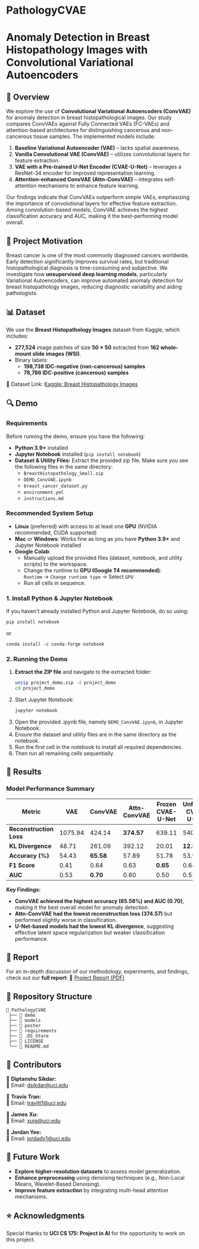 # PathologyCVAE

# Anomaly Detection in Breast Histopathology Images with Convolutional Variational Autoencoders

## 📌 Overview
We explore the use of **Convolutional Variational Autoencoders (ConvVAE)** for anomaly detection in breast histopathological images. Our study compares ConvVAEs against Fully Connected VAEs (FC-VAEs) and attention-based architectures for distinguishing cancerous and non-cancerous tissue samples. The implemented models include:

1. **Baseline Variational Autoencoder (VAE)** – lacks spatial awareness.
2. **Vanilla Convolutional VAE (ConvVAE)** – utilizes convolutional layers for feature extraction.
3. **VAE with a Pre-trained U-Net Encoder (CVAE-U-Net)** – leverages a ResNet-34 encoder for improved representation learning.
4. **Attention-enhanced ConvVAE (Attn-ConvVAE)** – integrates self-attention mechanisms to enhance feature learning.

Our findings indicate that ConvVAEs outperform simple VAEs, emphasizing the importance of convolutional layers for effective feature extraction. Among convolution-based models, ConvVAE achieves the highest classification accuracy and AUC, making it the best-performing model overall.

## 🚀 Project Motivation
Breast cancer is one of the most commonly diagnosed cancers worldwide. Early detection significantly improves survival rates, but traditional histopathological diagnosis is time-consuming and subjective. We investigate how **unsupervised deep learning models**, particularly Variational Autoencoders, can improve automated anomaly detection for breast histopathology images, reducing diagnostic variability and aiding pathologists.

## 📊 Dataset
We use the **Breast Histopathology Images** dataset from Kaggle, which includes:
- **277,524** image patches of size **50 × 50** extracted from **162 whole-mount slide images (WSI)**.
- Binary labels:
  - **198,738 IDC-negative (non-cancerous) samples**
  - **78,786 IDC-positive (cancerous) samples**

🔗 Dataset Link: [Kaggle: Breast Histopathology Images](https://www.kaggle.com/datasets/paultimothymooney/breast-histopathology-images/data)



## 🔍 Demo

### Requirements

Before running the demo, ensure you have the following:

- **Python 3.9+** installed
- **Jupyter Notebook** installed (`pip install notebook`)
- **Dataset & Utility Files:** Extract the provided zip file. Make sure you see the following files in the same directory:
  - `BreastHistopathology_Small.zip` 
  - `DEMO_ConvVAE.ipynb`
  - `breast_cancer_dataset.py`
  - `environment.yml`
  - `instructions.md`

### Recommended System Setup

- **Linux** (preferred) with access to at least one **GPU** (NVIDIA recommended, CUDA supported)
- **Mac** or **Windows**: Works fine as long as you have **Python 3.9+** and Jupyter Notebook installed
- **Google Colab**: 
  - Manually upload the provided files (dataset, notebook, and utility scripts) to the workspace.
  - Change the runtime to **GPU (Google T4 recommended)**:  
    `Runtime` → `Change runtime type` → Select `GPU`
  - Run all cells in sequence.

### 1. Install Python & Jupyter Notebook
If you haven't already installed Python and Jupyter Notebook, do so using:

```bash
pip install notebook
```
or
```conda
conda install -c conda-forge notebook
```
### 2. Running the Demo

1. **Extract the ZIP file** and navigate to the extracted folder:
   ```bash
   unzip project_demo.zip -d project_demo
   cd project_demo
2. Start Jupyter Notebook:
   ```bash
   jupyter notebook
   ```
3. Open the provided .ipynb file, namely `DEMO_ConvVAE.ipynb`, in Jupyter Notebook.
4. Ensure the dataset and utility files are in the same directory as the notebook.
5. Run the first cell in the notebook to install all required dependencies.
6. Then run all remaining cells sequentially.



## 📝 Results
### Model Performance Summary

| Metric                | VAE     | ConvVAE  | Attn-ConvVAE | Frozen CVAE-U-Net | Unfrozen CVAE-U-Net |
|-----------------------|---------|----------|--------------|-------------------|---------------------|
| **Reconstruction Loss** | 1075.94 | 424.14 | **374.57**  | 639.11           | 540.59             |
| **KL Divergence**      | 48.71   | 261.09   | 392.12       | 20.01         | **12.35**          |
| **Accuracy (%)**       | 54.43   | **65.58** | 57.89        | 51.78            | 53.99              |
| **F1 Score**          | 0.41    | 0.64     | 0.63         | **0.65**          | 0.64               |
| **AUC**               | 0.53    | **0.70** | 0.60         | 0.50             | 0.53               |

**Key Findings:**
- **ConvVAE achieved the highest accuracy (65.58%) and AUC (0.70)**, making it the best overall model for anomaly detection.
- **Attn-ConvVAE had the lowest reconstruction loss (374.57)** but performed slightly worse in classification.
- **U-Net-based models had the lowest KL divergence**, suggesting effective latent space regularization but weaker classification performance.

## 📜 Report
For an in-depth discussion of our methodology, experiments, and findings, check out our **full report**:
📄 [Project Report (PDF)](https://github.com/dssikdar/PathologyCVAE/blob/main/CS175_Final_Project_Report.pdf)

## 📁 Repository Structure
```
📂 PathologyCVAE
 ├── 📂 demo
 ├── 📂 models
 ├── 📂 poster
 ├── 📂 requirements
 ├── 📜 .DS_Store
 ├── 📜 LICENSE
 └── 📜 README.md
```

## 🤝 Contributors
👤 **Diptanshu Sikdar:**  
📧 Email: dsikdar@uci.edu  

👤 **Travis Tran:**  
📧 Email: travitt1@uci.edu  

👤 **James Xu:**  
📧 Email: xujg@uci.edu  

👤 **Jordan Yee:**  
📧 Email: jordady1@uci.edu  

## 📌 Future Work
- **Explore higher-resolution datasets** to assess model generalization.
- **Enhance preprocessing** using denoising techniques (e.g., Non-Local Means, Wavelet-Based Denoising).
- **Improve feature extraction** by integrating multi-head attention mechanisms.

## ⭐ Acknowledgments
Special thanks to **UCI CS 175: Project in AI** for the opportunity to work on this project.
